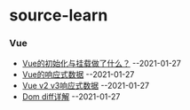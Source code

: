 # source-learn
### Vue
- [Vue的初始化与挂载做了什么？](https://github.com/danarrr/source-learn/issues/1) --2021-01-27
- [Vue的响应式数据]() --2021-01-27
- [Vue v2 v3响应式数据]() --2021-01-27
- [Dom diff详解]() --2021-01-27


